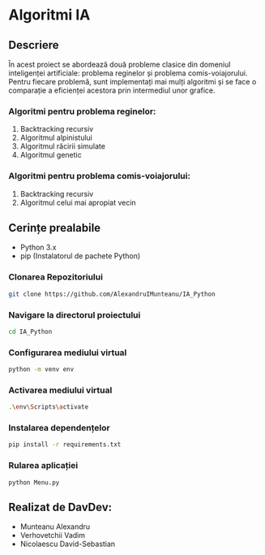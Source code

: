 # Algoritmi IA

## Descriere

În acest proiect se abordează două probleme clasice din domeniul inteligenței artificiale: problema reginelor și problema comis-voiajorului. Pentru fiecare problemă, sunt implementați mai mulți algoritmi și se face o comparație a eficienței acestora prin intermediul unor grafice.

### Algoritmi pentru problema reginelor:

1. Backtracking recursiv
2. Algoritmul alpinistului
3. Algoritmul răcirii simulate
4. Algoritmul genetic

### Algoritmi pentru problema comis-voiajorului:

1. Backtracking recursiv
2. Algoritmul celui mai apropiat vecin

## Cerințe prealabile

- Python 3.x
- pip (Instalatorul de pachete Python)

### Clonarea Repozitoriului

```bash
git clone https://github.com/AlexandruIMunteanu/IA_Python
```

### Navigare la directorul proiectului

```bash
cd IA_Python
```

### Configurarea mediului virtual

```bash
python -m venv env
```

### Activarea mediului virtual

```bash
.\env\Scripts\activate
```

### Instalarea dependențelor

```bash
pip install -r requirements.txt
```

### Rularea aplicației

```batch
python Menu.py
```

## Realizat de **DavDev**:

- Munteanu Alexandru
- Verhovetchii Vadim
- Nicolaescu David-Sebastian
